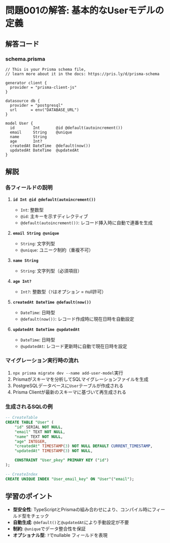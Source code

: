 # 問題001の解答: 基本的なUserモデルの定義

## 解答コード

### schema.prisma

```prisma
// This is your Prisma schema file,
// learn more about it in the docs: https://pris.ly/d/prisma-schema

generator client {
  provider = "prisma-client-js"
}

datasource db {
  provider = "postgresql"
  url      = env("DATABASE_URL")
}

model User {
  id        Int       @id @default(autoincrement())
  email     String    @unique
  name      String
  age       Int?
  createdAt DateTime  @default(now())
  updatedAt DateTime  @updatedAt
}
```

## 解説

### 各フィールドの説明

1. **`id Int @id @default(autoincrement())`**
   - `Int`: 整数型
   - `@id`: 主キーを示すディレクティブ
   - `@default(autoincrement())`: レコード挿入時に自動で連番を生成

2. **`email String @unique`**
   - `String`: 文字列型
   - `@unique`: ユニーク制約（重複不可）

3. **`name String`**
   - `String`: 文字列型（必須項目）

4. **`age Int?`**
   - `Int?`: 整数型（`?`はオプション = null許可）

5. **`createdAt DateTime @default(now())`**
   - `DateTime`: 日時型
   - `@default(now())`: レコード作成時に現在日時を自動設定

6. **`updatedAt DateTime @updatedAt`**
   - `DateTime`: 日時型
   - `@updatedAt`: レコード更新時に自動で現在日時を設定

### マイグレーション実行時の流れ

1. `npx prisma migrate dev --name add-user-model`実行
2. Prismaがスキーマを分析してSQLマイグレーションファイルを生成
3. PostgreSQLデータベースに`User`テーブルが作成される
4. Prisma Clientが最新のスキーマに基づいて再生成される

### 生成されるSQLの例

```sql
-- CreateTable
CREATE TABLE "User" (
    "id" SERIAL NOT NULL,
    "email" TEXT NOT NULL,
    "name" TEXT NOT NULL,
    "age" INTEGER,
    "createdAt" TIMESTAMP(3) NOT NULL DEFAULT CURRENT_TIMESTAMP,
    "updatedAt" TIMESTAMP(3) NOT NULL,

    CONSTRAINT "User_pkey" PRIMARY KEY ("id")
);

-- CreateIndex
CREATE UNIQUE INDEX "User_email_key" ON "User"("email");
```

## 学習のポイント

- **型安全性**: TypeScriptとPrismaの組み合わせにより、コンパイル時にフィールド型をチェック
- **自動生成**: `@default()`と`@updatedAt`により手動設定が不要
- **制約**: `@unique`でデータ整合性を保証
- **オプショナル型**: `?`でnullable フィールドを表現